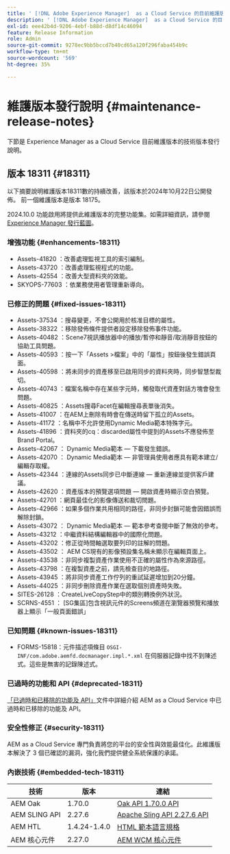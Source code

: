 ```yaml
---
title: ' [!DNL Adobe Experience Manager]  as a Cloud Service 的目前維護版本發行說明。'
description: ' [!DNL Adobe Experience Manager]  as a Cloud Service 的目前維護版本發行說明。'
exl-id: eee42b4d-9206-4ebf-b88d-d8df14c46094
feature: Release Information
role: Admin
source-git-commit: 9278ec9bb5bccd7b40cd65a120f296faba454b9c
workflow-type: tm+mt
source-wordcount: '569'
ht-degree: 35%

---
```



# 維護版本發行說明 {#maintenance-release-notes}

下節是 Experience Manager as a Cloud Service 目前維護版本的技術版本發行說明。

## 版本 18311 {#18311}

以下摘要說明維護版本18311數的持續改善，該版本於2024年10月22日公開發佈。 前一個維護版本是版本 18175。

2024.10.0 功能啟用將提供此維護版本的完整功能集。如需詳細資訊，請參閱 [Experience Manager 發行藍圖](https://experienceleague.adobe.com/zh-hant/docs/experience-manager-release-information/aem-release-updates/update-releases-roadmap)。

### 增強功能 {#enhancements-18311}

* Assets-41820 ：改善處理監視工具的索引編制。
* Assets-43720 ：改善處理監視程式的功能。
* Assets-42554 ：改善大型資料夾的效能。
* SKYOPS-77603 ：依業務使用者管理重新導向。

### 已修正的問題 {#fixed-issues-18311}

* Assets-37534 ：搜尋變更，不會公開用於核准目標的屬性。
* Assets-38322 ：移除發佈條件提供者設定移除發佈事件功能。
* Assets-40482 ：Scene7視訊播放器中的播放/暫停和靜音/取消靜音按鈕的協助工具問題。
* Assets-40593 ：按一下「Assets >檔案」中的「屬性」按鈕後發生錯誤頁面。
* Assets-40598 ：將未同步的資產移至已啟用同步的資料夾時，同步智慧型裁切。
* Assets-40743 ：檔案名稱中存在某些字元時，觸發取代資產對話方塊會發生問題。
* Assets-40825 ：Assets搜尋Facet在編輯搜尋表單後消失。
* Assets-41007 ：在AEM上刪除有時會在傳送時留下孤立的Assets。
* Assets-41172 ：名稱中不允許使用Dynamic Media範本特殊字元。
* Assets-41896 ：資料夾的cq：discarded屬性中提到的Assets不應發佈至Brand Portal。
* Assets-42067 ： Dynamic Media範本 — 下載發生錯誤。
* Assets-42070 ： Dynamic Media範本 — 非管理員使用者應具有範本建立/編輯存取權。
* Assets-42344 ：連線的Assets同步已中斷連線 — 重新連線並提供客戶建議。
* Assets-42620 ：資產版本的預覽選項問題 — 開啟資產時顯示空白預覽。
* Assets-42701 ：網頁最佳化的影像傳送和裁切問題。
* Assets-42966 ：如果多個作業共用相同的路徑，非同步封鎖可能會因錯誤而解除封鎖。
* Assets-43072 ： Dynamic Media範本 — 範本參考查閱中斷了無效的參考。
* Assets-43212 ：中繼資料結構編輯器中的國際化問題。
* Assets-43202 ：修正從時間軸選取要列印的註解的問題。
* Assets-43502 ： AEM CS現有的影像預設集名稱未顯示在編輯頁面上。
* Assets-43538 ：非同步複製資產作業使用不正確的屬性作為來源路徑。
* Assets-43798 ：在複製資產之前，請先檢查目的地路徑。
* Assets-43945 ：將非同步資產工作佇列的重試延遲增加到20分鐘。
* Assets-44025 ：非同步刪除資產作業在選取個別資產時失敗。
* SITES-26128 ：CreateLiveCopyStep中的類別轉換例外狀況。
* SCRNS-4551 ： [SG集區]包含視訊元件的Screens頻道在瀏覽器預覽和播放器上顯示「一般頁面錯誤」

### 已知問題 {#known-issues-18311}

* FORMS-15818：元件描述項條目 `OSGI-INF/com.adobe.aemfd.docmanager.impl.*.xml` 在伺服器記錄中找不到陳述式。這些是無害的記錄陳述式。

### 已過時的功能和 API {#deprecated-18311}

[「已過時和已移除的功能及 API」](/help/release-notes/deprecated-removed-features.md)文件中詳細介紹 AEM as a Cloud Service 中已過時和已移除的功能及 API。

### 安全性修正 {#security-18311}

AEM as a Cloud Service 專門負責將您的平台的安全性與效能最佳化。此維護版本解決了 3 個已確認的漏洞，強化我們提供健全系統保護的承諾。

### 內嵌技術 {#embedded-tech-18311}

| 技術 | 版本 | 連結 |
|---|---|---|
| AEM Oak | 1.70.0 | [Oak API 1.70.0 API](https://www.javadoc.io/doc/org.apache.jackrabbit/oak-api/1.70.0/index.html) |
| AEM SLING API | 2.27.6 | [Apache Sling API 2.27.6 API](https://www.javadoc.io/doc/org.apache.sling/org.apache.sling.api/latest/index.html) |
| AEM HTL | 1.4.24-1.4.0 | [HTML 範本語言規格](https://github.com/adobe/htl-spec) |
| AEM 核心元件 | 2.27.0 | [AEM WCM 核心元件](https://github.com/adobe/aem-core-wcm-components) |
